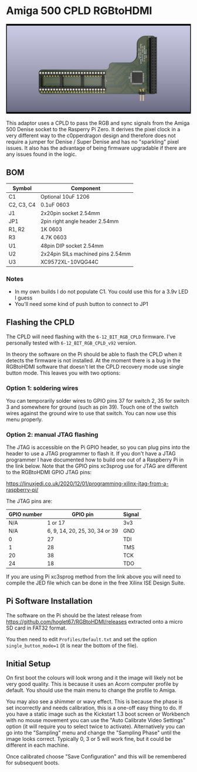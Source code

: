 # Amiga 500 CPLD RGBtoHDMI

![Amiga 500 CPLD RGBtoHDMI](A500top.png)

This adaptor uses a CPLD to pass the RGB and sync signals from the Amiga 500 Denise socket to the Rasperry Pi Zero. It derives the pixel clock in a very different way to the c0pperdragon design and therefore does not require a jumper for Denise / Super Denise and has no "sparkling" pixel issues. It also has the advantage of being firmware upgradable if there are any issues found in the logic.

## BOM

| Symbol     | Component                         |
| ---------- | --------------------------------- |
| C1         | Optional 10uF 1206                |
| C2, C3, C4 | 0.1uF 0603                        |
| J1         | 2x20pin socket 2.54mm             |
| JP1        | 2pin right angle header 2.54mm    |
| R1, R2     | 1K 0603                           |
| R3         | 4.7K 0603                         |
| U1         | 48pin DIP socket 2.54mm           |
| U2         | 2x24pin SILs machined pins 2.54mm |
| U3         | XC9572XL-10VQG44C                 |

### Notes

- In my own builds I do not populate C1. You could use this for a 3.9v LED I guess
- You'll need some kind of push button to connect to JP1

## Flashing the CPLD

The CPLD will need flashing with the `6-12_BIT_RGB_CPLD` firmware. I've personally tested with `6-12_BIT_RGB_CPLD_v92` version.

In theory the software on the Pi should be able to flash the CPLD when it detects the firmware is not installed. At the moment there is a bug in the RGBtoHDMI software that doesn't let the CPLD recovery mode use single button mode. This leaves you with two options:

### Option 1: soldering wires

You can temporarily solder wires to GPIO pins 37 for switch 2, 35 for switch 3 and somewhere for ground (such as pin 39). Touch one of the switch wires against the ground wire to use that switch. You can now use this menu properly.

### Option 2: manual JTAG flashing

The JTAG is accessible on the Pi GPIO header, so you can plug pins into the header to use a JTAG programmer to flash it. If you don't have a JTAG programmer I have documented how to build one out of a Raspberry Pi in the link below. Note that the GPIO pins xc3sprog use for JTAG are different to the RGBtoHDMI GPIO JTAG pins:

https://linuxjedi.co.uk/2020/12/01/programming-xilinx-jtag-from-a-raspberry-pi/

The JTAG pins are:

| GPIO number | GPIO pin                       | Signal |
| ----------- | ------------------------------ | ------ |
| N/A         | 1 or 17                        | 3v3    |
| N/A         | 6, 9, 14, 20, 25, 30, 34 or 39 | GND    |
| 0           | 27                             | TDI    |
| 1           | 28                             | TMS    |
| 20          | 38                             | TCK    |
| 24          | 18                             | TDO    |

If you are using Pi xc3sprog method from the link above you will need to compile the JED file which can be done in the free Xilinx ISE Design Suite.

## Pi Software Installation

The software on the Pi should be the latest release from https://github.com/hoglet67/RGBtoHDMI/releases extracted onto a micro SD card in FAT32 format.

You then need to edit `Profiles/Default.txt` and set the option `single_button_mode=1` (it is near the bottom of the file).

## Initial Setup

On first boot the colours will look wrong and it the image will likely not be very good quality. This is because it uses an Acorn computer profile by default. You should use the main menu to change the profile to Amiga.

You may also see a shimmer or wavy effect. This is because the phase is set incorrectly and needs calibration, this is a one-off easy thing to do. If you have a static image such as the Kickstart 1.3 boot screen or Workbench with no mouse movement you can use the "Auto Calibrate Video Settings" option (it will require you to select twice to activate). Alternatively you can go into the "Sampling" menu and change the "Sampling Phase" until the image looks correct. Typically 0, 3 or 5 will work fine, but it could be different in each machine.

Once calibrated choose "Save Configuration" and this will be remembered for subsequent boots.
